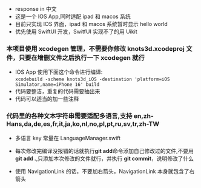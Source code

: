 - response in 中文
- 这是一个 IOS App,同时适配 ipad 和 macos 系统
- 目前只实现 IOS 界面，ipad 和 macos 系统暂时显示 hello world
- 优先使用 SwiftUI 开发，SwitfUI 实现不了的用 Uikit

### 本项目使用 xcodegen 管理，不需要你修改 knots3d.xcodeproj 文件，只要在增删文件之后执行一下 xcodegen 就行

- IOS App 使用下面这个命令进行编译: <br>
  `xcodebuild -scheme knots3d_iOS -destination 'platform=iOS Simulator,name=iPhone 16' build`
- 代码要整洁，重复的代码需要抽出来
- 代码可以适当的加一些注释

### 代码里的各种文本字符串需要适配**多语言**,支持 en,zh-Hans,da,de,es,fr,it,ja,ko,nl,no,pl,pt,ru,sv,tr,zh-TW

- 多语言 key 常量在 LanguageManager.swift

- 每次修改完编译没报错的话就执行**git add**命令添加自己修改过的文件,不要用**git add .**,只添加本次修改的文件就行，并执行 **git commit**，说明修改了什么
- 使用 NavigationLink 的话，不要加右箭头，NavigationLink 本身就包含了右箭头
